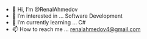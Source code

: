 - 👋 Hi, I’m @RenalAhmedov
- 👀 I’m interested in ... Software Development
- 🌱 I’m currently learning ... C#
- 📫 How to reach me ... renalahmedov4@gmail.com

<!---
RenalAhmedov/RenalAhmedov is a ✨ special ✨ repository because its `README.md` (this file) appears on your GitHub profile.
You can click the Preview link to take a look at your changes.
--->

